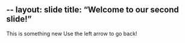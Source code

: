 --
layout: slide
title: “Welcome to our second slide!”
---
This is something new
Use the left arrow to go back!
